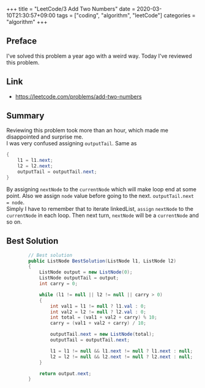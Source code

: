 +++
title = "LeetCode/3 Add Two Numbers"
date = 2020-03-10T21:30:57+09:00
tags = ["coding", "algorithm", "leetCode"]
categories = "algorithm"
+++

<div class="description">

## Preface

I've solved this problem a year ago with a weird way. Today I've reviewed this problem.

## Link

- https://leetcode.com/problems/add-two-numbers

## Summary

Reviewing this problem took more than an hour, which made me disappointed and surprise me. <br/>
I was very confused assigning `outputTail`. Same as

```cs
{
	l1 = l1.next;
	l2 = l2.next;
	outputTail = outputTail.next;
}
```

By assigning `nextNode` to the `currentNode` which will make loop end at some point. Also we assign `node` value before going to the next. `outputTail.next = node`. <br/>
Simply I have to remember that to iterate linkedList, `assign` `nextNode` to the `currentNode` in each loop. Then next turn, `nextNode` will be a `currentNode` and so on. <br/>

## Best Solution

```cs
		// Best solution
		public ListNode BestSolution(ListNode l1, ListNode l2)
		{
			ListNode output = new ListNode(0);
			ListNode outputTail = output;
			int carry = 0;

			while (l1 != null || l2 != null || carry > 0)
			{
				int val1 = l1 != null ? l1.val : 0;
				int val2 = l2 != null ? l2.val : 0;
				int total = (val1 + val2 + carry) % 10;
				carry = (val1 + val2 + carry) / 10;

				outputTail.next = new ListNode(total);
				outputTail = outputTail.next;

				l1 = l1 != null && l1.next != null ? l1.next : null;
				l2 = l2 != null && l2.next != null ? l2.next : null;
			}

			return output.next;
		}
```
